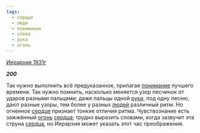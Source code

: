 ```yaml
---
tags:
  - сердце
  - люди
  - понимание
  - слово
  - рука
  - огонь
---
```

[Иерархия 1931г](https://127.0.0.1:4002/agni/1931)

___200___

Так нужно выполнить всё предуказанное, прилагая [понимание](../../../tags/#понимание) лучшего времени. Так нужно помнить, насколько меняется узор песчинок от ударов разными пальцами; даже пальцы одной [руки](../../../tags/#рука), под одну песню, дают разные узоры, тем более у разных [людей](../../../tags/#люди) различный ритм. Но огненное [сердце](../../../tags/#сердце) признает тонкие отличия ритма. Чувствознание есть зажжённый [огонь](../../../tags/#огонь) [сердца](../../../tags/#сердце); трудно выразить словами, когда зазвучит эта струна [сердца](../../../tags/#сердце), но Иерархия может указать этот час преображения.   

